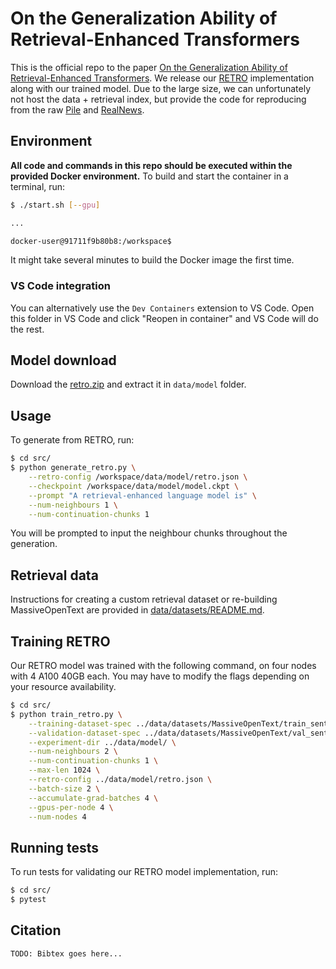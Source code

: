 # On the Generalization Ability of Retrieval-Enhanced Transformers

This is the official repo to the paper [On the Generalization Ability of Retrieval-Enhanced Transformers](http://example.com).
We release our [RETRO](https://www.deepmind.com/publications/improving-language-models-by-retrieving-from-trillions-of-tokens) implementation along with our trained model.
Due to the large size, we can unfortunately not host the data + retrieval index, but provide the code for reproducing from the raw [Pile](https://pile.eleuther.ai/) and [RealNews](https://github.com/rowanz/grover/tree/master/realnews).


## Environment

**All code and commands in this repo should be executed within the provided Docker environment.**
To build and start the container in a terminal, run:

```bash
$ ./start.sh [--gpu]

...

docker-user@91711f9b80b8:/workspace$ 
```

It might take several minutes to build the Docker image the first time.

### VS Code integration

You can alternatively use the `Dev Containers` extension to VS Code. 
Open this folder in VS Code and click "Reopen in container" and VS Code will do the rest.


## Model download

Download the [retro.zip](http://example.com) and extract it in `data/model` folder.


## Usage

To generate from RETRO, run:

```bash
$ cd src/
$ python generate_retro.py \
    --retro-config /workspace/data/model/retro.json \
    --checkpoint /workspace/data/model/model.ckpt \
    --prompt "A retrieval-enhanced language model is" \
    --num-neighbours 1 \
    --num-continuation-chunks 1
```

You will be prompted to input the neighbour chunks throughout the generation.

## Retrieval data

Instructions for creating a custom retrieval dataset or re-building MassiveOpenText are provided in [data/datasets/README.md](data/datasets/README.md).


## Training RETRO

Our RETRO model was trained with the following command, on four nodes with 4 A100 40GB each. You may have to modify the flags depending on your resource availability.

```bash
$ cd src/
$ python train_retro.py \
	--training-dataset-spec ../data/datasets/MassiveOpenText/train_sentence_transformer_neighbours.spec.json \
	--validation-dataset-spec ../data/datasets/MassiveOpenText/val_sentence_transformer_neighbours.spec.json \
	--experiment-dir ../data/model/ \
	--num-neighbours 2 \
	--num-continuation-chunks 1 \
	--max-len 1024 \
	--retro-config ../data/model/retro.json \
	--batch-size 2 \
	--accumulate-grad-batches 4 \
	--gpus-per-node 4 \
	--num-nodes 4
```

## Running tests

To run tests for validating our RETRO model implementation, run:

```bash
$ cd src/
$ pytest
```


## Citation

```
TODO: Bibtex goes here...
```
